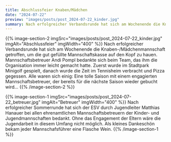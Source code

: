 ```yaml
---
title: Abschlussfeier Knaben/Mädchen
date: "2024-07-22"
preview: "images/posts/post_2024-07-22_kinder.jpg"
summary: Nach erfolgreicher Verbandsrunde hat sich am Wochenende die Knaben-/Mädchenmannschaft getroffen, um die gut gefüllte Mannschaftskasse auf den Kopf zu hauen. Mannschaftsbetreuer Andi Pompl...
---
```


{{% image-section-2 imgSrc="images/posts/post_2024-07-22_kinder.jpg" imgAlt="Abschlussfeier" imgWidth="400" %}}
Nach erfolgreicher Verbandsrunde hat sich am Wochenende die Knaben-/Mädchenmannschaft getroffen, um die gut gefüllte Mannschaftskasse auf den Kopf zu hauen. Mannschaftsbetreuer Andi Pompl bedankte sich beim Team, das ihm die Organisation immer leicht gemacht hatte. Zuerst wurde im Stadtpark Minigolf gespielt, danach wurde die Zeit im Tennisheim verbracht und Pizza gegessen. Alle waren sich einig: Eine tolle Saison mit einem engagierten Mannschaftsbetreuer, der bereits für die nächste Saison wieder gebucht wird...
{{% /image-section-2 %}}

{{% image-section-1 imgSrc="images/posts/post_2024-07-22_betreuer.jpg" imgAlt="Betreuer" imgWidth="400" %}}
Nach erfolgreicher Sommerrunde hat sich der ESV durch Jugendleiter Matthias Hanauer bei allen ehrenamtlichen Mannschaftsbetreuern der Kinder- und Jugendmannschaften bedankt. Ohne das Engagement der Eltern wäre die Jugendarbeit in diesem Umfang nicht möglich. Als kleines Dankeschön bekam jeder Mannschafsführer eine Flasche Wein.
{{% /image-section-1 %}}
